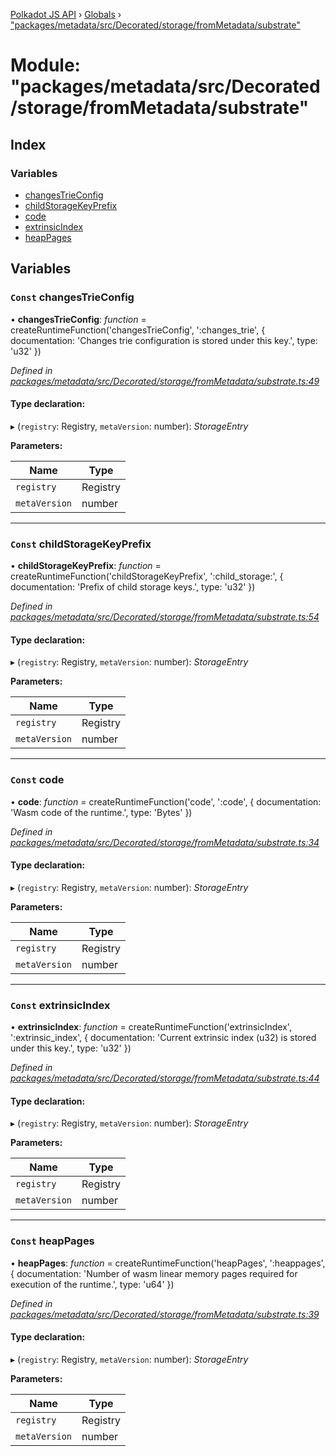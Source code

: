 [Polkadot JS API](../README.md) › [Globals](../globals.md) › ["packages/metadata/src/Decorated/storage/fromMetadata/substrate"](_packages_metadata_src_decorated_storage_frommetadata_substrate_.md)

# Module: "packages/metadata/src/Decorated/storage/fromMetadata/substrate"

## Index

### Variables

* [changesTrieConfig](_packages_metadata_src_decorated_storage_frommetadata_substrate_.md#const-changestrieconfig)
* [childStorageKeyPrefix](_packages_metadata_src_decorated_storage_frommetadata_substrate_.md#const-childstoragekeyprefix)
* [code](_packages_metadata_src_decorated_storage_frommetadata_substrate_.md#const-code)
* [extrinsicIndex](_packages_metadata_src_decorated_storage_frommetadata_substrate_.md#const-extrinsicindex)
* [heapPages](_packages_metadata_src_decorated_storage_frommetadata_substrate_.md#const-heappages)

## Variables

### `Const` changesTrieConfig

• **changesTrieConfig**: *function* = createRuntimeFunction('changesTrieConfig', ':changes_trie', {
  documentation: 'Changes trie configuration is stored under this key.',
  type: 'u32'
})

*Defined in [packages/metadata/src/Decorated/storage/fromMetadata/substrate.ts:49](https://github.com/polkadot-js/api/blob/94e9fd2b17/packages/metadata/src/Decorated/storage/fromMetadata/substrate.ts#L49)*

#### Type declaration:

▸ (`registry`: Registry, `metaVersion`: number): *StorageEntry*

**Parameters:**

Name | Type |
------ | ------ |
`registry` | Registry |
`metaVersion` | number |

___

### `Const` childStorageKeyPrefix

• **childStorageKeyPrefix**: *function* = createRuntimeFunction('childStorageKeyPrefix', ':child_storage:', {
  documentation: 'Prefix of child storage keys.',
  type: 'u32'
})

*Defined in [packages/metadata/src/Decorated/storage/fromMetadata/substrate.ts:54](https://github.com/polkadot-js/api/blob/94e9fd2b17/packages/metadata/src/Decorated/storage/fromMetadata/substrate.ts#L54)*

#### Type declaration:

▸ (`registry`: Registry, `metaVersion`: number): *StorageEntry*

**Parameters:**

Name | Type |
------ | ------ |
`registry` | Registry |
`metaVersion` | number |

___

### `Const` code

• **code**: *function* = createRuntimeFunction('code', ':code', {
  documentation: 'Wasm code of the runtime.',
  type: 'Bytes'
})

*Defined in [packages/metadata/src/Decorated/storage/fromMetadata/substrate.ts:34](https://github.com/polkadot-js/api/blob/94e9fd2b17/packages/metadata/src/Decorated/storage/fromMetadata/substrate.ts#L34)*

#### Type declaration:

▸ (`registry`: Registry, `metaVersion`: number): *StorageEntry*

**Parameters:**

Name | Type |
------ | ------ |
`registry` | Registry |
`metaVersion` | number |

___

### `Const` extrinsicIndex

• **extrinsicIndex**: *function* = createRuntimeFunction('extrinsicIndex', ':extrinsic_index', {
  documentation: 'Current extrinsic index (u32) is stored under this key.',
  type: 'u32'
})

*Defined in [packages/metadata/src/Decorated/storage/fromMetadata/substrate.ts:44](https://github.com/polkadot-js/api/blob/94e9fd2b17/packages/metadata/src/Decorated/storage/fromMetadata/substrate.ts#L44)*

#### Type declaration:

▸ (`registry`: Registry, `metaVersion`: number): *StorageEntry*

**Parameters:**

Name | Type |
------ | ------ |
`registry` | Registry |
`metaVersion` | number |

___

### `Const` heapPages

• **heapPages**: *function* = createRuntimeFunction('heapPages', ':heappages', {
  documentation: 'Number of wasm linear memory pages required for execution of the runtime.',
  type: 'u64'
})

*Defined in [packages/metadata/src/Decorated/storage/fromMetadata/substrate.ts:39](https://github.com/polkadot-js/api/blob/94e9fd2b17/packages/metadata/src/Decorated/storage/fromMetadata/substrate.ts#L39)*

#### Type declaration:

▸ (`registry`: Registry, `metaVersion`: number): *StorageEntry*

**Parameters:**

Name | Type |
------ | ------ |
`registry` | Registry |
`metaVersion` | number |
